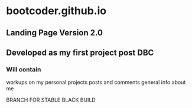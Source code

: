 bootcoder.github.io
===================

## Landing Page Version 2.0 
## Developed as my first project post DBC

### Will contain 
workups on my personal projects
posts and comments
general info about me


BRANCH FOR STABLE BLACK BUILD